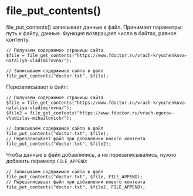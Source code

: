 # file_put_contents()
file_put_contents() записывает данные в файл. Принимает параметры: путь к файлу, данные. Функция возвращает число в байтах, равное контенту.

    // Получаем содержимое страницы сайта
    $file = file_get_contents("https://www.fdoctor.ru/vrach-kryuchenkova-nataliya-vladimirovna/");

    // Записываем содержимое сайта в файл
    file_put_contents("doctor.txt", $file);

Перезаписывает в файл:

    // Получаем содержимое страницы сайта
    $file = file_get_contents("https://www.fdoctor.ru/vrach-kryuchenkova-nataliya-vladimirovna/");
    $file2 = file_get_contents("https://www.fdoctor.ru/vrach-egorov-vladislav-mihailovich/");

    // Записываем содержимое сайта в файл
    file_put_contents("doctor.txt", $file);
    // Перезаписывает файл при добавлении нового контента
    file_put_contents("doctor.txt", $file2);

Чтобы данные в файл добавлялись, а не перезаписывались, нужно добавить параметр `FILE_APPEND`:

    // Записываем содержимое сайта в файл
    file_put_contents("doctor.txt", $file, FILE_APPEND);
    // Перезаписывает файл при добавлении нового контента
    file_put_contents("doctor.txt", $file2, FILE_APPEND);
